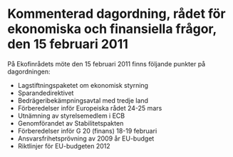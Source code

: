 # Kommenterad dagordning, rådet för ekonomiska och finansiella frågor, den 15 februari 2011

På Ekofinrådets möte den 15 februari 2011 finns följande punkter på dagordningen:

* Lagstiftningspaketet om ekonomisk styrning
* Sparandedirektivet
* Bedrägeribekämpningsavtal med tredje land
* Förberedelser inför Europeiska rådet 24\-25 mars
* Utnämning av styrelsemedlem i ECB
* Genomförandet av Stabilitetspakten
* Förberedelser inför G 20 (finans) 18\-19 februari
* Ansvarsfrihetsprövning av 2009 år EU\-budget
* Riktlinjer för EU\-budgeten 2012
